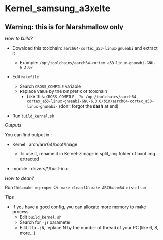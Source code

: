 # Kernel_samsung_a3xelte
## Warning: this is for Marshmallow only

_How to build?_

- Download this toolchain: `aarch64-cortex_a53-linux-gnueabi` and extract it
	- Example: `/opt/toolchains/aarch64-cortex_a53-linux-gnueabi-GNU-6.3.0/`
	
- Edit `Makefile`
	- Search `CROSS_COMPILE` variable
	- Replace value by the bin prefix of toolchain
		- Like this: 
		`CROSS_COMPILE	?= /opt/toolchains/aarch64-cortex_a53-linux-gnueabi-GNU-6.3.0/bin/aarch64-cortex_a53-linux-gnueabi-` 
		(don't forgot the **dash** at end)
		
- Run `build_kernel.sh`

_Outputs_

You can find output in :
- Kernel : arch/arm64/boot/Image
	- To use it, rename it in Kernel-zImage in split_img folder of boot.img extracted
	
- module : drivers/*/built-in.o

_How to clean?_

Run this: `make mrproper`
Or: `make clean`
Or: `make ARCH=arm64 distclean`

_Tips_

- If you have a good config, you can allocate more memory to make process
	- Edit `build_kernel.sh`
	- Search for `-j5` parameter
	- Edit it to `-jN`, replace N by the number of thread of your PC (like 6, 8, more...)
